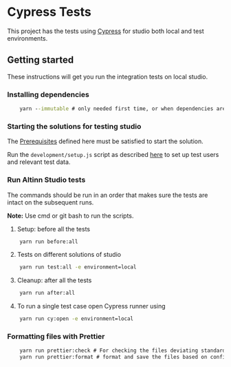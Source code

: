 # Cypress Tests

This project has the tests using [Cypress](https://www.cypress.io/) for studio both local and test environments.

## Getting started

These instructions will get you run the integration tests on local studio.

### Installing dependencies

```cmd
    yarn --immutable # only needed first time, or when dependencies are updated
```

### Starting the solutions for testing studio

The [Prerequisites](https://github.com/Altinn/altinn-studio/#prerequisites) defined here must be satisfied to start the solution.

Run the `development/setup.js` script as described [here](https://github.com/Altinn/altinn-studio/tree/master/development#setup-script) to set up test users and relevant test data.

### Run Altinn Studio tests

The commands should be run in an order that makes sure the tests are intact on the subsequent runs.

**Note:** Use cmd or git bash to run the scripts.

1. Setup: before all the tests

```cmd
    yarn run before:all
```

2. Tests on different solutions of studio

```cmd
    yarn run test:all -e environment=local
```

3. Cleanup: after all the tests

```cmd
    yarn run after:all
```

4. To run a single test case open Cypress runner using

```cmd
    yarn run cy:open -e environment=local
```

### Formatting files with Prettier

```cmd
    yarn run prettier:check # For checking the files deviating standards
    yarn run prettier:format # format and save the files based on config
```
